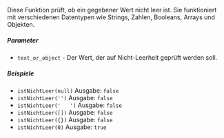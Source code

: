 Diese Funktion prüft, ob ein gegebener Wert nicht leer ist. Sie funktioniert mit verschiedenen Datentypen wie Strings, Zahlen, Booleans, Arrays und Objekten.

##### Parameter
* `text_or_object` - Der Wert, der auf Nicht-Leerheit geprüft werden soll.

##### Beispiele
* `istNichtLeer(null)` Ausgabe: `false`
* `istNichtLeer('')` Ausgabe: `false`
* `istNichtLeer('   ')` Ausgabe: `false`
* `istNichtLeer([])` Ausgabe: `false`
* `istNichtLeer({})` Ausgabe: `false`
* `istNichtLeer(0)` Ausgabe: `true`
